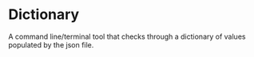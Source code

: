 # Dictionary
A command line/terminal tool that checks through a dictionary of values populated by the json file.
